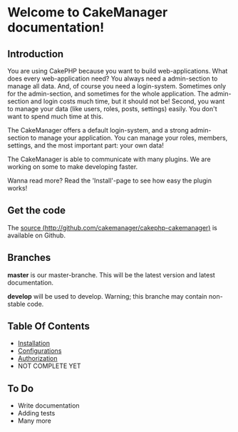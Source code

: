 Welcome to CakeManager documentation!
=====================================

Introduction
------------
You are using CakePHP because you want to build web-applications. What does every web-application need? You always need a admin-section to manage all data. And, of course you need a login-system. Sometimes only for the admin-section, and sometimes for the whole application. The admin-section and login costs much time, but it should not be!
Second, you want to manage your data (like users, roles, posts, settings) easily. You don't want to spend much time at this.

The CakeManager offers a default login-system, and a strong admin-section to manage your application. You can manage your roles, members, settings, and the most important part: your own data!

The CakeManager is able to communicate with many plugins. We are working on some to make developing faster.

Wanna read more? Read the 'Install'-page to see how easy the plugin works!

Get the code
------------
The [source (http://github.com/cakemanager/cakephp-cakemanager)](http://github.com/cakemanager/cakephp-cakemanager) is available on Github.

Branches
--------
**master** is our master-branche. This will be the latest version and latest documentation.

**develop** will be used to develop. Warning; this branche may contain non-stable code.

Table Of Contents
-----------------

* [Installation](Installation.md)
* [Configurations](Configurations.md)
* [Authorization](Authorization.md)
* NOT COMPLETE YET

To Do
-----
- Write documentation
- Adding tests
- Many more
